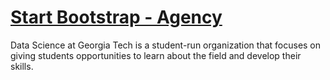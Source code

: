# [Start Bootstrap - Agency](https://startbootstrap.com/template-overviews/agency/)

Data Science at Georgia Tech is a student-run organization that focuses on giving students opportunities to learn about the field and develop their skills.
